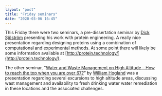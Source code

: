 ```yaml
---
layout: "post"
title: "Friday seminars"
date: "2020-03-06 16:45"
---
```

This Friday there were two seminars, a pre-dissertation seminar by [Dick Sjöström](https://lnu.se/personal/dick.sjostrom/) presenting his work with protein engineering. A really nice presentation regarding designing proteins using a combination of computational and experimental methods. At some point there will likely be some information available at [http://protein.technology/](http://protein.technology/).

The other seminar, "[Water and Waste Management on High Altitude – How to reach the top when you are over 67?](https://lnu.se/mot-linneuniversitetet/aktuellt/kalender/2020/water-and-waste-management-on-high-altitude--how-to-reach-the-top-when-you-are-over-67/)” by
[William Hogland](https://lnu.se/personal/william.hogland/) was a presentation regarding several excursions to high altitude areas, discussing wast management and availability to fresh drinking water water remediation in these locations and the associated challenges.
